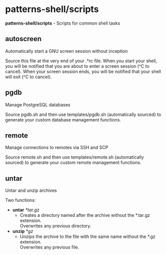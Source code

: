 # patterns-shell/scripts

**patterns-shell/scripts** - Scripts for common shell tasks

## autoscreen
Automatically start a GNU screen session without inception

Source this file at the very end of your .*rc file.  When you start your
shell, you will be notified that you are about to enter a screen session
(^C to cancel).  When your screen session ends, you will be notified that
your shell will exit (^C to cancel).

## pgdb
Manage PostgreSQL databases

Source pgdb.sh and then use templates/pgdb.sh (automatically sourced)
to generate your custom database management functions.

## remote
Manage connections to remotes via SSH and SCP

Source remote.sh and then use templates/remote.sh (automatically sourced)
to generate your custom remote management functions.

## untar
Untar and unzip archives

Two functions:
* **untar** *\*tar.gz*
  * Creates a directory named after the archive without the *.tar.gz extension.  
    Overwrites any previous directory.
* **unzip** *\*gz*
  * Unzips the archive to the file with the same name without the *.gz extension.  
    Overwrites any previous file.
